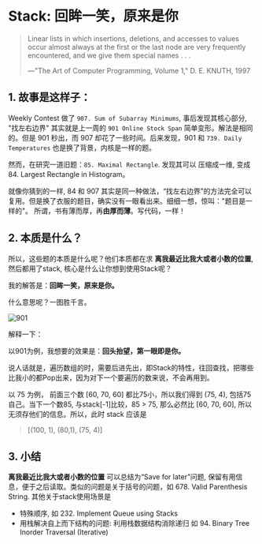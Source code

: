 # Stack: 回眸一笑，原来是你

> Linear lists in which insertions, deletions, and accesses to values occur almost always at the first or the last node are very frequently encountered, and we give them special names . . . 
> 
> —"The Art of Computer Programming, Volume 1,"  D. E. KNUTH, 1997


	
## 1. 故事是这样子：
	
Weekly Contest 做了 `907. Sum of Subarray Minimums`, 事后发现其核心部分, "找左右边界" 其实就是上一周的 `901 Online Stock Span` 简单变形。解法是相同的。但是 901 秒出，而 907 却花了一些时间。后来发现，901 和 `739. Daily Temperatures` 也是换了背景，内核是一样的题。
	
然而，在研究一道旧题：`85. Maximal Rectangle`. 发现其可以 压缩成一维, 变成 84. Largest Rectangle in Histogram。
	
就像你猜到的一样, 84 和 907 其实是同一种做法，“找左右边界”的方法完全可以复用。但是换了衣服的题目，确实没有一眼看出来。细细一想，惊叫："题目是一样的"。 所谓，书有薄而厚，再**由厚而薄**。写代码，一样！
	
## 2. 本质是什么？
	
所以，这些题的本质是什么呢？他们本质都在求 **离我最近比我大或者小数的位置**, 然后都用了stack, 核心是什么让你想到使用Stack呢？ 
	
我的解答是：**回眸一笑，原来是你。**
	
什么意思呢？一图胜千言。
	
![901](https://i.imgur.com/Cg3x69B.png)
	
解释一下：
	
以901为例，我想要的效果是：**回头抬望，第一眼即是你。** 

说人话就是，遍历数组的时，需要后进先出，即Stack的特性，往回查找，把哪些比我小的都Pop出来，因为对下一个要遍历的数来说，不会再用到。

以 75 为例， 前面三个数 [60, 70, 60] 都比75小，所以我们得到 (75, 4), 包括75自己。当下一个数85, 与stack[-1]比较，85 > 75, 那么必然比 [60, 70, 60], 所以无须存他们的信息。所以，此时 stack 应该是

>[(100, 1), (80,1), (75, 4)]
	
## 3. 小结
	
**离我最近比我大或者小数的位置** 可以总结为“Save for later”问题, 保留有用信息，便于之后读取。类似的问题是关于括号的问题，如 678. Valid Parenthesis String. 其他关于stack使用场景是
	
- 特殊顺序, 如 232. Implement Queue using Stacks
- 用栈解决自上而下结构的问题: 利用栈数据结构消除递归 如 94. Binary Tree Inorder Traversal (Iterative)
	
